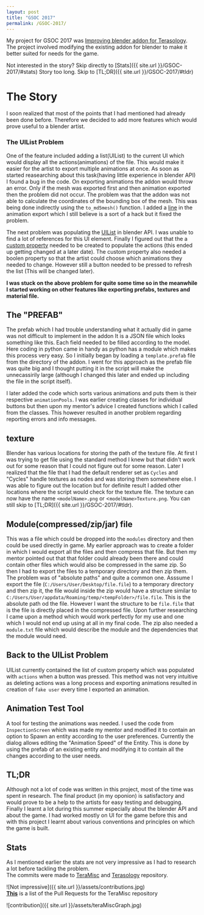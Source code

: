 ```yaml
---
layout: post
title: "GSOC 2017"
permalink: /GSOC-2017/
---
```


<style>
	.page-header { color: #fff; text-align: center; background-color: #159957; background-image: linear-gradient(120deg, #22c1c3, #fdbb2d); }/*summer*/
	@media screen and (min-width: 64em) { .page-header { padding: 0rem 0rem; } }
	.hide{display: none;}
</style>

My project for GSOC 2017 was [Improving blender addon for Terasology](https://summerofcode.withgoogle.com/projects/#5727406135443456). The project involved modifying the existing addon for blender to make it better suited for needs for the game.  

Not interested in the story? Skip directly to [Stats]({{ site.url }}/GSOC-2017/#stats)
Story too long. Skip to [TL;DR]({{ site.url }}/GSOC-2017/#tldr)

# The Story
I soon realized that most of the points that I had mentioned had already been done before. Therefore we decided to add more features which would prove useful to a blender artist.  

### The UIList Problem
One of the feature included adding a list(UIList) to the current UI which would display all the actions(animations) of the file. This would make it easier for the artist to export multiple animations at once. As soon as started reasearching about this task(having little experience in blender API) I found a bug in the code. On exporting animations the addon would throw an error. Only if the mesh was exported first and then animation exported then the problem did not occur. The problem was that the addon was not able to calculate the coordinates of the bounding box of the mesh. This was being done indirectly using the `to_md5mesh()` function. I added a [line](https://github.com/MovingBlocks/TeraMisc/blob/master/blender_addons/io_md5_exporter/io_export_md5.py#L923) in the animation export which I still believe is a sort of a hack but it fixed the problem.  

The next problem was populating the [UIList](https://docs.blender.org/api/blender_python_api_2_70_5/bpy.types.UIList.html) in blender API. I was unable to find a lot of references for this UI element. Finally I figured out that the a [custom property](https://github.com/MovingBlocks/TeraMisc/blob/master/blender_addons/io_md5_exporter/io_export_md5.py#L1406) needed to be created to populate the actions (this ended up getting changed at a later date). The custom property also needed a boolen property so that the artist could choose which animations they needed to change. However still a button needed to be pressed to refresh the list (This will be changed later).

**I was stuck on the above problem for quite some time so in the meanwhile I started working on other features like exporting 
prefabs, textures and material file.**

## The **"PREFAB"**
The prefab which I had trouble understanding what it actually did in game was not difficult to implement in the addon
It is a JSON file which looks something like this. Each field needed to be filled according to the model. Here coding in python came in handy as python has a module which makes this process very easy. So I initially began by loading a `template.prefab` file from the directory of the addon. I went for this approach as the prefab file was quite big and I thought putting it in the script will make the unnecassirily large (although I changed this later and ended up including the file in the script itself).

I later added the code which sorts various animations and puts them is their respective `animationPools`. I was earlier creating classes for individual buttons but then upon my mentor's advice I created functions which I called from the classes. This however resulted in another problem regarding reporting errors and info messages.

## texture
Blender has various locations for storing the path of the texture file. At first I was trying to get file using the standard method I knew but that didn't work out for some reason that I could not figure out for some reason. Later I realized that the file that I had the default renderer set as `Cycles` and "Cycles" handle textures as nodes and was storing them somewhere else. I was able to figure out the location but for definite result I added other locations where the script would check for the texture file. The texture can now have the name `<modelName>.png` or <`modelName>Texture.png`.
You can still skip to [TL;DR]({{ site.url }}/GSOC-2017/#tldr).

## Module(compressed/zip/jar) file
This was a file which could be dropped into the `modules` directory and then could be used directly in game. My earlier approach was to create a folder in which I would export all the files and then compress that file. But then my mentor pointed out that that folder could already been there and could contain other files which would also be compressed in the same zip.
So then I had to export the files to a temporary directory and then zip them. The problem was of "absolute paths" and quite a common one. 
Asssume I export the file (`C:/Users/User/Desktop/file.file`) to a temporary directory and then zip it, the file would inside the zip would have a structure similar to `C:/Users/User/appdata/Roaming/temp/<tempFolder>/file.file`. This is the absolute path od the file. However I want the structure to be `file.file` that is the file is directly placed in the compressed file. Upon further researching I came upon a method which would work perfectly for my use and one which I would not end up using at all in my final code.
The zip also needed a `module.txt` file which would describe the module and the dependencies that the module would need.

## Back to the UIList Problem
UIList currently contained the list of custom property which was populated with `actions` when a button was pressed. This method was not very intuitive as deleting actions was a long process and exporting animations resulted in creation of `fake user` every time I exported an animation.


## Animation Test Tool
A tool for testing the animations was needed. I used the code from `InspectionScreen` which was made my mentor and modified it to contain an option to Spawn an entity according to the user preferences. Currently the dialog allows editing the "Animation Speed" of the Entity. This is done by using the prefab of an existing entity and modifying it to contain all the changes according to the user needs.

## TL;DR
Although not a lot of code was written in this project, most of the time was spent in research. The final product (in my oponion) is satisfactory and would prove to be a help to the artists for easy testing and debugging.
Finally I learnt a lot during this summer especially about the blender API and about the game. I had worked mostly on UI for the game before this and with this project I learnt about various conventions and principles on which the game is built. 




## Stats
As I mentioned earlier the stats are not very impressive as I had to research a lot before tackling the problem.  
The commits were made to [TeraMisc](https://github.com/MovingBlocks/TeraMisc) and [Terasology](https://github.com/MovingBlocks/Terasology) repository.  

![Not impressive]({{ site.url }}/assets/contributions.jpg)  
**[This](https://github.com/MovingBlocks/TeraMisc/commits/master?author=kartikey0303)** is a list of the Pull Requests for the TeraMisc repository


![contribution]({{ site.url }}/assets/teraMiscGraph.jpg)

<div class="hide">
## TL;DR TL;DR
</div>